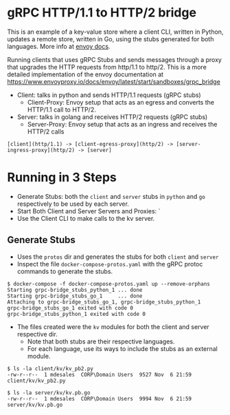 # gRPC HTTP/1.1 to HTTP/2 bridge

This is an example of a key-value store where a client CLI, written in Python, updates a remote store, written in Go, using the stubs generated for both languages. More info at [envoy docs](https://www.envoyproxy.io/docs/envoy/latest/start/sandboxes/grpc_bridge).
 
Running clients that uses gRPC Stubs and sends messages through a proxy
that upgrades the HTTP requests from http/1.1 to http/2. This is a more detailed
implementation of the envoy documentation at https://www.envoyproxy.io/docs/envoy/latest/start/sandboxes/grpc_bridge

* Client: talks in python and sends HTTP/1.1 requests (gRPC stubs)
  * Client-Proxy: Envoy setup that acts as an egress and converts the HTTP/1.1 call to HTTP/2.
* Server: talks in golang and receives HTTP/2 requests (gRPC stubs)
  * Server-Proxy: Envoy setup that acts as an ingress and receives the HTTP/2 calls

`[client](http/1.1) -> [client-egress-proxy](http/2) -> [server-ingress-proxy](http/2) -> [server]`

# Running in 3 Steps

* Generate Stubs: both the `client` and `server` stubs in `python` and `go` respectively to be used by each server.
* Start Both Client and Server Servers and Proxies: `
* Use the Client CLI to make calls to the kv server.

## Generate Stubs

* Uses the `protos` dir and generates the stubs for both `client` and `server`
* Inspect the file `docker-compose-protos.yaml` with the gRPC protoc commands to generate the stubs.

```console
$ docker-compose -f docker-compose-protos.yaml up --remove-orphans
Starting grpc-bridge_stubs_python_1 ... done
Starting grpc-bridge_stubs_go_1     ... done
Attaching to grpc-bridge_stubs_go_1, grpc-bridge_stubs_python_1
grpc-bridge_stubs_go_1 exited with code 0
grpc-bridge_stubs_python_1 exited with code 0
```

* The files created were the `kv` modules for both the client and server respective dir.
  * Note that both stubs are their respective languages.
  * For each language, use its ways to include the stubs as an external module.

```console
$ ls -la client/kv/kv_pb2.py
-rw-r--r--  1 mdesales  CORP\Domain Users  9527 Nov  6 21:59 client/kv/kv_pb2.py

$ ls -la server/kv/kv.pb.go
-rw-r--r--  1 mdesales  CORP\Domain Users  9994 Nov  6 21:59 server/kv/kv.pb.go
```
